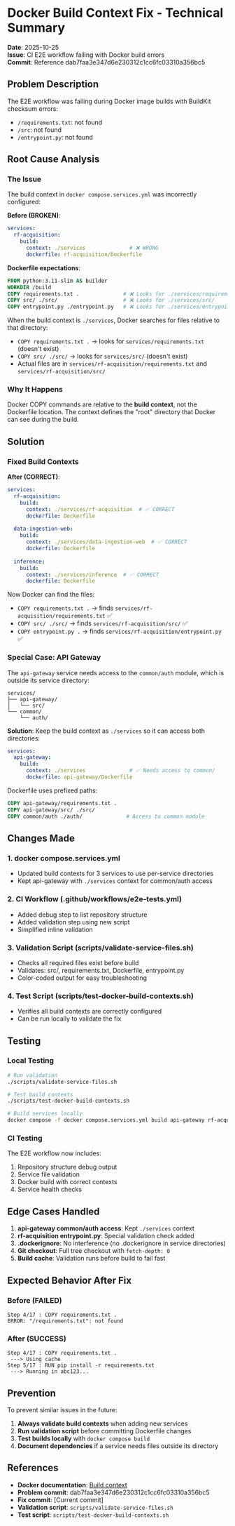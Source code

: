 # Docker Build Context Fix - Technical Summary

**Date**: 2025-10-25  
**Issue**: CI E2E workflow failing with Docker build errors  
**Commit**: Reference dab7faa3e347d6e230312c1cc6fc03310a356bc5

## Problem Description

The E2E workflow was failing during Docker image builds with BuildKit checksum errors:
- `/requirements.txt`: not found
- `/src`: not found  
- `/entrypoint.py`: not found

## Root Cause Analysis

### The Issue
The build context in `docker compose.services.yml` was incorrectly configured:

**Before (BROKEN)**:
```yaml
services:
  rf-acquisition:
    build:
      context: ./services              # ❌ WRONG
      dockerfile: rf-acquisition/Dockerfile
```

**Dockerfile expectations**:
```dockerfile
FROM python:3.11-slim AS builder
WORKDIR /build
COPY requirements.txt .              # ❌ Looks for ./services/requirements.txt
COPY src/ ./src/                     # ❌ Looks for ./services/src/
COPY entrypoint.py ./entrypoint.py   # ❌ Looks for ./services/entrypoint.py
```

When the build context is `./services`, Docker searches for files relative to that directory:
- `COPY requirements.txt .` → looks for `services/requirements.txt` (doesn't exist)
- `COPY src/ ./src/` → looks for `services/src/` (doesn't exist)
- Actual files are in `services/rf-acquisition/requirements.txt` and `services/rf-acquisition/src/`

### Why It Happens
Docker COPY commands are relative to the **build context**, not the Dockerfile location. The context defines the "root" directory that Docker can see during the build.

## Solution

### Fixed Build Contexts

**After (CORRECT)**:
```yaml
services:
  rf-acquisition:
    build:
      context: ./services/rf-acquisition  # ✅ CORRECT
      dockerfile: Dockerfile
  
  data-ingestion-web:
    build:
      context: ./services/data-ingestion-web  # ✅ CORRECT
      dockerfile: Dockerfile
  
  inference:
    build:
      context: ./services/inference  # ✅ CORRECT
      dockerfile: Dockerfile
```

Now Docker can find the files:
- `COPY requirements.txt .` → finds `services/rf-acquisition/requirements.txt` ✅
- `COPY src/ ./src/` → finds `services/rf-acquisition/src/` ✅
- `COPY entrypoint.py .` → finds `services/rf-acquisition/entrypoint.py` ✅

### Special Case: API Gateway

The `api-gateway` service needs access to the `common/auth` module, which is outside its service directory:

```
services/
├── api-gateway/
│   └── src/
└── common/
    └── auth/
```

**Solution**: Keep the build context as `./services` so it can access both directories:

```yaml
services:
  api-gateway:
    build:
      context: ./services              # ✅ Needs access to common/
      dockerfile: api-gateway/Dockerfile
```

Dockerfile uses prefixed paths:
```dockerfile
COPY api-gateway/requirements.txt .
COPY api-gateway/src/ ./src/
COPY common/auth ./auth/              # Access to common module
```

## Changes Made

### 1. docker compose.services.yml
- Updated build contexts for 3 services to use per-service directories
- Kept api-gateway with `./services` context for common/auth access

### 2. CI Workflow (.github/workflows/e2e-tests.yml)
- Added debug step to list repository structure
- Added validation step using new script
- Simplified inline validation

### 3. Validation Script (scripts/validate-service-files.sh)
- Checks all required files exist before build
- Validates: src/, requirements.txt, Dockerfile, entrypoint.py
- Color-coded output for easy troubleshooting

### 4. Test Script (scripts/test-docker-build-contexts.sh)
- Verifies all build contexts are correctly configured
- Can be run locally to validate the fix

## Testing

### Local Testing
```bash
# Run validation
./scripts/validate-service-files.sh

# Test build contexts
./scripts/test-docker-build-contexts.sh

# Build services locally
docker compose -f docker compose.services.yml build api-gateway rf-acquisition data-ingestion-web inference
```

### CI Testing
The E2E workflow now includes:
1. Repository structure debug output
2. Service file validation
3. Docker build with correct contexts
4. Service health checks

## Edge Cases Handled

1. **api-gateway common/auth access**: Kept `./services` context
2. **rf-acquisition entrypoint.py**: Special validation check added
3. **.dockerignore**: No interference (no .dockerignore in service directories)
4. **Git checkout**: Full tree checkout with `fetch-depth: 0`
5. **Build cache**: Validation runs before build to fail fast

## Expected Behavior After Fix

### Before (FAILED)
```
Step 4/17 : COPY requirements.txt .
ERROR: "/requirements.txt": not found
```

### After (SUCCESS)
```
Step 4/17 : COPY requirements.txt .
 ---> Using cache
Step 5/17 : RUN pip install -r requirements.txt
 ---> Running in abc123...
```

## Prevention

To prevent similar issues in the future:

1. **Always validate build contexts** when adding new services
2. **Run validation script** before committing Dockerfile changes
3. **Test builds locally** with `docker compose build`
4. **Document dependencies** if a service needs files outside its directory

## References

- **Docker documentation**: [Build context](https://docs.docker.com/build/building/context/)
- **Problem commit**: dab7faa3e347d6e230312c1cc6fc03310a356bc5
- **Fix commit**: [Current commit]
- **Validation script**: `scripts/validate-service-files.sh`
- **Test script**: `scripts/test-docker-build-contexts.sh`
